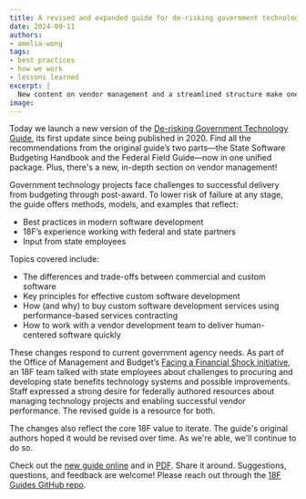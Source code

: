 ```yaml
---
title: A revised and expanded guide for de-risking government technology projects
date: 2024-09-11
authors: 
- amelia-wong
tags:  
- best practices
- how we work
- lessons learned
excerpt: |
  New content on vendor management and a streamlined structure make one of 18F's most popular guides even more useful for government staff.
image: 
---
```


Today we launch a new version of the [De-risking Government Technology Guide](https://guides.18f.gov/derisking-government-tech/), its first update since being published in 2020. Find all the recommendations from the original guide’s two parts—the State Software Budgeting Handbook and the Federal Field Guide—now in one unified package. Plus, there's a new, in-depth section on vendor management! 

Government technology projects face challenges to successful delivery from budgeting through post-award. To lower risk of failure at any stage, the guide offers methods, models, and examples that reflect:
- Best practices in modern software development
- 18F’s experience working with federal and state partners
- Input from state employees

Topics covered include:
- The differences and trade-offs between commercial and custom software
- Key principles for effective custom software development
- How (and why) to buy custom software development services using performance-based services contracting
- How to work with a vendor development team to deliver human-centered software quickly

These changes respond to current government agency needs. As part of the Office of Management and Budget’s [Facing a Financial Shock initiative](https://www.performance.gov/cx/life-experiences/facing-a-financial-shock/), an 18F team talked with state employees about challenges to procuring and developing state benefits technology systems and possible improvements. Staff expressed a strong desire for federally authored resources about managing technology projects and enabling successful vendor performance. The revised guide is a resource for both.

The changes also reflect the core 18F value to iterate. The guide's original authors hoped it would be revised over time. As we're able, we'll continue to do so.

Check out the [new guide online](https://guides.18f.gov/derisking-government-tech/) and in [PDF](https://guides.18f.gov/assets/derisking-government-tech/dist/18f-derisking-guide.pdf). Share it around. Suggestions, questions, and feedback are welcome! Please reach out through the [18F Guides GitHub repo](https://github.com/18F/guides/issues/new/choose).

